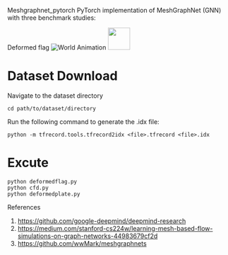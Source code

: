 Meshgraphnet_pytorch
PyTorch implementation of MeshGraphNet (GNN) with three benchmark studies:

Deformed flag
![World Animation](world_anim.gif)
<img src="world_anim.gif" width="50"/>

# Dataset Download 
Navigate to the dataset directory
```
cd path/to/dataset/directory
```
Run the following command to generate the .idx file:
```
python -m tfrecord.tools.tfrecord2idx <file>.tfrecord <file>.idx
```

# Excute
```
python deformedflag.py
python cfd.py
python deformedplate.py
```



References

1. https://github.com/google-deepmind/deepmind-research
2. https://medium.com/stanford-cs224w/learning-mesh-based-flow-simulations-on-graph-networks-44983679cf2d
3. https://github.com/wwMark/meshgraphnets
